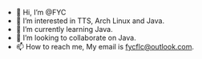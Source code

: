 - 👋 Hi, I’m @FYC
- 👀 I’m interested in TTS, Arch Linux and Java.
- 🌱 I’m currently learning Java.
- 💞️ I’m looking to collaborate on Java.
- 📫 How to reach me, My email is fycflc@outlook.com.

<!---
FDYC/FDYC is a ✨ special ✨ repository because its `README.md` (this file) appears on your GitHub profile.
You can click the Preview link to take a look at your changes.
--->
